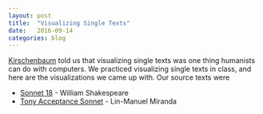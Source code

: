 ```yaml
---
layout: post
title:  "Visualizing Single Texts"
date:   2016-09-14
categories: blog
---
```


[Kirschenbaum](http://dhdebates.gc.cuny.edu/debates/text/38) told us that visualizing single texts was one thing humanists can do with computers. We practiced visualizing single texts in class, and here are the visualizations we came up with. Our source texts were

- [Sonnet 18](http://www.shakespeare-online.com/sonnets/18.html) - William Shakespeare
- [Tony Acceptance Sonnet](http://www.elle.com/culture/news/a37026/lin-manuel-miranda-sonnet-speech-tony-awards-2016/) - Lin-Manuel Miranda



